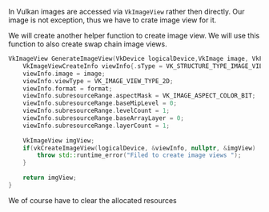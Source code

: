 
In Vulkan images are accessed via `VkImageView` rather then directly. Our image is not exception, thus we have to crate image view for it.

We will create another helper function to create image view. We will use this function to also create swap chain image views.

```c++
VkImageView GenerateImageView(VkDevice logicalDevice,VkImage image, VkFormat format = VK_FORMAT_R8G8B8A8_SRGB) {  
    VkImageViewCreateInfo viewInfo{.sType = VK_STRUCTURE_TYPE_IMAGE_VIEW_CREATE_INFO};  
    viewInfo.image = image;  
    viewInfo.viewType = VK_IMAGE_VIEW_TYPE_2D;  
    viewInfo.format = format;  
    viewInfo.subresourceRange.aspectMask = VK_IMAGE_ASPECT_COLOR_BIT;  
    viewInfo.subresourceRange.baseMipLevel = 0;  
    viewInfo.subresourceRange.levelCount = 1;  
    viewInfo.subresourceRange.baseArrayLayer = 0;  
    viewInfo.subresourceRange.layerCount = 1;  
  
    VkImageView imgView;  
    if(vkCreateImageView(logicalDevice, &viewInfo, nullptr, &imgView) != VK_SUCCESS) {  
        throw std::runtime_error("Filed to create image views ");  
    }  
  
    return imgView;  
}
```

We of course have to clear the allocated resources

```c++

```